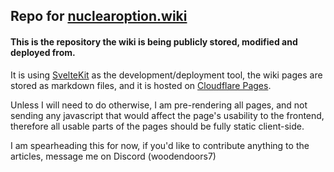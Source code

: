 ## Repo for [nuclearoption.wiki](https://nuclearoption.wiki)

#### This is the repository the wiki is being publicly stored, modified and deployed from. 

It is using [SvelteKit](https://kit.svelte.dev/) as the development/deployment tool, the wiki pages are stored as markdown files, and it is hosted on [Cloudflare Pages](https://pages.cloudflare.com/).

Unless I will need to do otherwise, I am pre-rendering all pages, and not sending any javascript that would affect the page's usability to the frontend, therefore all usable parts of the pages should be fully static client-side.

I am spearheading this for now, if you'd like to contribute anything to the articles, message me on Discord (woodendoors7)